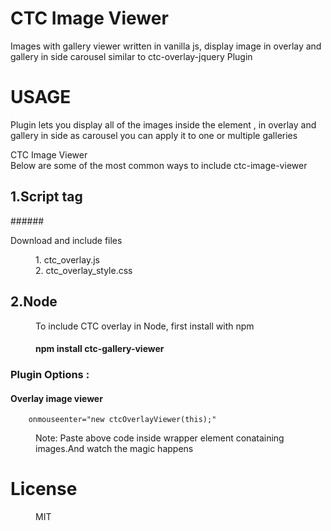 # CTC Image Viewer

Images with gallery viewer written in vanilla js, display image in overlay and gallery in side carousel similar to ctc-overlay-jquery Plugin
# USAGE
Plugin  lets you display all of the images inside the element ,
in overlay and gallery in side as carousel
 you can apply it to one or multiple galleries
<dl>
<dt>CTC Image Viewer<dt> 
<dt>Below are some of the most common ways to include ctc-image-viewer</dd> 

## 1.Script tag


######<dt> Download and include files </dt>

<dd>1. ctc_overlay.js</dd>
<dd>2. ctc_overlay_style.css</dd>
</dl>
<dl>

## 2.Node
<dd>To include CTC overlay in Node, first install with npm</dd>

#### <dd> npm install ctc-gallery-viewer</dd>


</dl>
<dl>


### Plugin Options :
#### <dt> Overlay image viewer </dt>
		onmouseenter="new ctcOverlayViewer(this);"
	
  <dd>Note: Paste above code inside wrapper element conataining images.And watch the magic happens<dd>

</dl>

# License 
<dd>MIT</dd>

